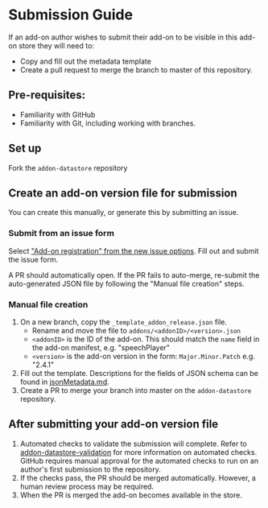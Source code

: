 # Submission Guide

If an add-on author wishes to submit their add-on to be visible in this add-on store they will need to:
- Copy and fill out the metadata template
- Create a pull request to merge the branch to master of this repository.

## Pre-requisites:
- Familiarity with GitHub
- Familiarity with Git, including working with branches.

## Set up
Fork the `addon-datastore` repository

## Create an add-on version file for submission
You can create this manually, or generate this by submitting an issue.

### Submit from an issue form
Select ["Add-on registration" from the new issue options](https://github.com/nvaccess/addon-datastore/issues/new/choose).
Fill out and submit the issue form.

A PR should automatically open.
If the PR fails to auto-merge, re-submit the auto-generated JSON file by following the "Manual file creation" steps.

### Manual file creation
1. On a new branch, copy the `_template_addon_release.json` file. 
	- Rename and move the file to `addons/<addonID>/<version>.json`
	- `<addonID>` is the ID of the add-on. This should match the `name` field in the add-on manifest, e.g. "speechPlayer"
	- `<version>` is the add-on version in the form: `Major.Minor.Patch` e.g. "2.4.1"
1. Fill out the template.
Descriptions for the fields of JSON schema can be found in [jsonMetadata.md](./jsonMetadata.md).
1. Create a PR to merge your branch into master on the `addon-datastore` repository.

## After submitting your add-on version file
1. Automated checks to validate the submission will complete.
Refer to [addon-datastore-validation](https://github.com/nvaccess/addon-datastore-validation) for more information on automated checks.
GitHub requires manual approval for the automated checks to run on an author's first submission to the repository.
1. If the checks pass, the PR should be merged automatically.
However, a human review process may be required.
1. When the PR is merged the add-on becomes available in the store.
